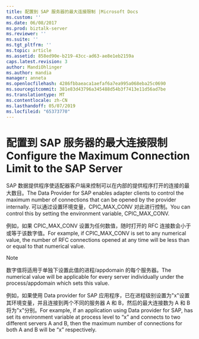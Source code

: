 ```yaml
---
title: 配置到 SAP 服务器的最大连接限制 |Microsoft Docs
ms.custom: ''
ms.date: 06/08/2017
ms.prod: biztalk-server
ms.reviewer: ''
ms.suite: ''
ms.tgt_pltfrm: ''
ms.topic: article
ms.assetid: 858ed90e-b219-43cc-ad63-ae8e1eb2159a
caps.latest.revision: 3
author: MandiOhlinger
ms.author: mandia
manager: anneta
ms.openlocfilehash: 4286fbbaeaca1aefaf6a7ea995a068eba25c0690
ms.sourcegitcommit: 381e83d43796a345488d54b3f7413e11d56ad7be
ms.translationtype: MT
ms.contentlocale: zh-CN
ms.lasthandoff: 05/07/2019
ms.locfileid: "65373770"
---
```

# <a name="configure-the-maximum-connection-limit-to-the-sap-server"></a><span data-ttu-id="ce0d5-102">配置到 SAP 服务器的最大连接限制</span><span class="sxs-lookup"><span data-stu-id="ce0d5-102">Configure the Maximum Connection Limit to the SAP Server</span></span>
<span data-ttu-id="ce0d5-103">SAP 数据提供程序使适配器客户端来控制可以在内部的提供程序打开的连接的最大数目。</span><span class="sxs-lookup"><span data-stu-id="ce0d5-103">The Data Provider for SAP enables adapter clients to control the maximum number of connections that can be opened by the provider internally.</span></span> <span data-ttu-id="ce0d5-104">可以通过设置环境变量，CPIC_MAX_CONV 对此进行控制。</span><span class="sxs-lookup"><span data-stu-id="ce0d5-104">You can control this by setting the environment variable, CPIC_MAX_CONV.</span></span>  
  
 <span data-ttu-id="ce0d5-105">例如，如果 CPIC_MAX_CONV 设置为任何数值，随时打开的 RFC 连接数会小于或等于该数字值。</span><span class="sxs-lookup"><span data-stu-id="ce0d5-105">For example, if CPIC_MAX_CONV is set to any numerical value, the number of RFC connections opened at any time will be less than or equal to that numerical value.</span></span>  
  
> [!NOTE]
>  <span data-ttu-id="ce0d5-106">数字值将适用于单独下设置此值的进程/appdomain 的每个服务器。</span><span class="sxs-lookup"><span data-stu-id="ce0d5-106">The numerical value will be applicable for every server individually under the process/appdomain which sets this value.</span></span>  
  
 <span data-ttu-id="ce0d5-107">例如，如果使用 Data provider for SAP 应用程序，已在进程级别设置为"x"设置其环境变量，并且连接到两个不同的服务器 A 和 B，然后的最大连接数为 A 和 B 将为"x"分别。</span><span class="sxs-lookup"><span data-stu-id="ce0d5-107">For example, if an application using Data provider for SAP, has set its environment variable at process level to “x” and connects to two different servers A and B, then the maximum number of connections for both A and B will be “x” respectively.</span></span>